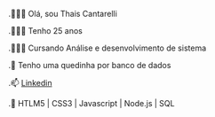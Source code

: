 .💁🏻‍♀️ Olá, sou Thais Cantarelli

.🙋🏻‍♀️ Tenho 25 anos

.👩🏻‍🎓 Cursando Análise e desenvolvimento de sistema

.💞️ Tenho uma quedinha por banco de dados

.📫 [Linkedin](https://www.linkedin.com/in/thaiscantarelli/)

.🌱 HTLM5 | CSS3 | Javascript | Node.js | SQL
